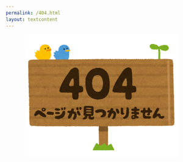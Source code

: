 ```yaml
---
permalink: /404.html
layout: textcontent
---
```


<center>
<img src="/assets/img/404.png" alt="ページが見つかりません">
</center>
